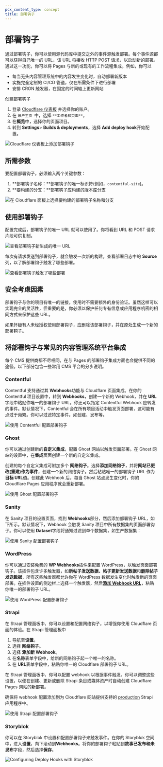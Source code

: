 ```yaml
---
pcx_content_type: concept
title: 部署钩子
---
```


# 部署钩子

通过部署钩子，你可以使用源代码库中提交之外的事件源触发部署。每个事件源都可以获得自己唯一的 URL，该 URL 将接收 HTTP POST 请求，以启动新的部署。通过这一功能，你可以将 Pages 与新的或现有的工作流程集成。例如，你可以

- 每当无头内容管理系统中的内容发生变化时，自动部署新版本
- 实施完全定制的 CI/CD 管道，仅在所需条件下进行部署
- 安排 CRON 触发器，在固定的时间轴上更新网站

创建部署钩子

1. 登录 [Cloudflare 仪表板](https://dash.cloudflare.com) 并选择你的账户。
2. 在 `账户主页 `中，选择 `**工作者和页面**`。
3. 在**概览**中，选择你的页面项目。
4. 转到 **Settings**> **Builds & deployments**，选择 **Add deploy hook**开始配置。

![Cloudflare 仪表板上添加部署钩子](/images/pages/platform/deploy-hooks-add.png)

## 所需参数

要配置部署钩子，必须输入两个关键参数：

1.  **部署钩子名称：**部署钩子的唯一标识符(例如，`contentful-site`)。
2.  **要构建的分支：**部署钩子应构建的版本库分支

![在 Cloudflare 面板上选择要构建的部署钩子名称和分支](/images/pages/platform/deploy-hooks-configure.png)

## 使用部署钩子

配置完成后，部署钩子的唯一 URL 就可以使用了。你将看到 URL 和 POST 请求片段可供复制。

![查看部署钩子新生成的唯一 URL](/images/pages/platform/deploy-hooks-details.png)

每次有请求发送到部署钩子，就会触发一次新的构建。查看部署日志中的 **Source**列，以了解部署钩子触发了哪些部署。

![查看部署钩子触发了哪些部署](/images/pages/platform/deploy-hooks-deployment-logs.png)

## 安全考虑因素

部署钩子与你的项目有唯一的链接，使用时不需要额外的身份验证。虽然这样可以实现完全的灵活性，但重要的是，你必须以保护任何专有信息或应用程序机密的相同方式来保护这些 URL。

如果怀疑有人未经授权使用部署钩子，应删除该部署钩子，并在原处生成一个新的部署钩子。

## 将部署钩子与常见的内容管理系统平台集成

每个 CMS 提供商都不尽相同，在与 Pages 的部署钩子集成方面也会提供不同的途径。以下部分包含一些常用 CMS 平台的分步说明。

### Contentful

Contentful 支持通过其 **Webhooks**功能与 Cloudflare 页面集成。在你的 Contentful 项目设置中，转到 **Webhooks**，创建一个新的 Webhook，并在 **URL**字段中粘贴你唯一的部署钩子 URL。你还可以指定 Contentful Webhook 应转发的事件。默认情况下，Contentful 会在所有项目活动中触发页面部署，这可能有点过于频繁。你可以过滤特定事件，如创建、发布等。

![使用 Contentful 配置部署钩子](/images/pages/platform/contentful.png)

### Ghost

你可以通过创建新的**自定义集成**，配置 Ghost 网站以触发页面部署。在 Ghost 网站的设置中，在**集成**页面创建一个新的自定义集成。

创建的每个自定义集成可附加多个 **网络钩子**。选择**添加网络钩子**，并将**网站已更改(重建)**作为**事件**，创建一个新的网络钩子。然后粘贴唯一的部署钩子 URL 作为 **目标 URL**值。创建此 Webhook 后，每当 Ghost 站点发生变化时，你的 Cloudflare Pages 应用程序就会重新部署。

![使用 Ghost 配置部署钩子](/images/pages/platform/ghost.png)

### Sanity

在 Sanity 项目的设置页面，找到 **Webhooks**部分，然后添加部署钩子 URL，如下所示。默认情况下，Webhook 会触发 Sanity 项目中所有数据集的页面部署钩子。你可以使用 **Dataset**字段将通知过滤到单个数据集，如生产数据集：

![使用 Sanity 配置部署钩子](/images/pages/platform/sanity.png)

### WordPress

你可以通过安装免费的 **WP Webhooks**插件来配置 WordPress，以触发页面部署钩子。该插件包含许多触发器，如**新帖子发送数据、帖子更新发送数据**和**删除帖子发送数据**，所有这些触发器都允许你在 WordPress 数据发生变化时触发新的页面部署。在插件设置的侧边栏上选择一个触发器，然后[**添加 Webhook URL**](https://wordpress.org/plugins/wp-webhooks/)，粘贴你唯一的部署钩子 URL。

![使用 WordPress 配置部署钩子](/images/pages/platform/wordpress.png)

### Strapi

在 Strapi 管理面板中，你可以设置和配置网络钩子，以增强你使用 Cloudflare 页面的体验。在 Strapi 管理面板中

1.  导航至**设置**。
2.  选择 **网络钩子**。
3.  选择 **添加新 Webhook**。
4.  在**名称**表单字段中，给新的网络钩子起一个唯一的名称。
5.  在 **URL**表单字段中，粘贴你唯一的 Cloudflare 部署钩子 URL。

在 Strapi 管理面板中，你可以配置 webhook 以根据事件触发。你可以调整这些设置，以便在创建、更新或删除 Strapi 条目或媒体资产时自动创建 Cloudflare Pages 网站的新部署。

确保将 webhook 配置添加到为 Cloudflare 网站提供支持的 [production](https://strapi.io/documentation/developer-docs/latest/setup-deployment-guides/installation.html) Strapi 应用程序中。

![使用 Strapi 配置部署钩子](/images/pages/platform/strapi.png)

### Storyblok

你可以在 Storyblok 中设置和配置部署钩子来触发事件。在你的 Storyblok 空间中，进入**设置**，向下滚动到**Webhooks**。将你的部署钩子粘贴到**故事已发布和未发布**字段，然后选择**保存**。

![Configuring Deploy Hooks with Storyblok](https://user-images.githubusercontent.com/53130544/161367254-ff475f3b-2821-4ee8-a175-8e96e779aa08.png)
